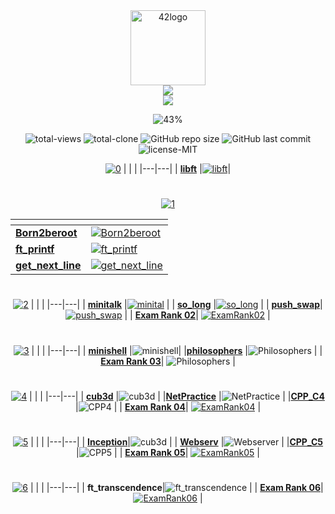 <div align="center">
	<img  width="120" alt="42logo" src="https://user-images.githubusercontent.com/19689770/129336866-169b0dc7-ea41-47d4-b50a-d466508031af.png">
</div>
<div align="center">
	<img src="https://img.shields.io/badge/Born2code-000?style=for-the-badge">
</div>

<div align="center">
<!-- Leve 42 -->
<!-- para el color subir a github y pillar desde git -->
<img src="https://img.shields.io/badge/Level%2011-E0A43F">

![43%](https://progress-bar.xyz/43)

<!-- <img src="https://progress-bar.dev/81/"> -->
<!-- https://github.com/fredericojordan/progress-bar -->

</div>
<!-- these values are automatically generated with github actions and github api -->

<!-- buy me a coffee if you want to know how -->

<p align="center">
<img alt="total-views" src="https://img.shields.io/badge/views-91-blue">
<img alt="total-clone" src="https://img.shields.io/badge/clone-45-blue">
<img alt="GitHub repo size" src="https://img.shields.io/github/repo-size/nach131/42Barcelona">
<img alt="GitHub last commit" src="https://img.shields.io/github/last-commit/nach131/42Barcelona">
<img alt="license-MIT" src="https://img.shields.io/badge/license-MIT-blue">
</p>


<!-- <p align="center">

![visitors](https://visitor-badge.glitch.me/badge?page_id=nach131.42Barcelona&left_color=green&right_color=blue)

</p> -->


<div align="center">

[![0][0]][0]
| <!-- --> | <!-- --> |
|---|---|
| [**libft**](https://github.com/nach131/libft_original) |<a href="https://github.com/nach131/libft_original"><img alt="libft" src="https://img.shields.io/badge/-%E2%88%9A%20125/100-green?style=for-the-badge"></a>|

</div>

<h1 align="center"></h1>

<div align="center">

[![1][1]][1]

| <!-- --> | <!-- --> |
|---|---|
| [**Born2beroot**](https://github.com/nach131/Born2beroot) |<a href="https://github.com/nach131/Born2beroot"><img alt="Born2beroot" src="https://img.shields.io/badge/-%E2%88%9A%20125/100-green?style=for-the-badge"></a> |
| [**ft_printf**](https://github.com/nach131/ft_printf)     |<a href="https://github.com/nach131/ft_printf"><img alt="ft_printf" src="https://img.shields.io/badge/-%E2%88%9A%20100/100-green?style=for-the-badge"></a>|
| [**get_next_line**](https://github.com/nach131/get_next_line) |<a href="https://github.com/nach131/get_next_line"><img alt="get_next_line" src="https://img.shields.io/badge/-%E2%88%9A%20125/100-green?style=for-the-badge"></a> |

</div>

<h1 align="center"></h1>

<div align="center">

[![2][2]][2]
| <!-- --> | <!-- --> |
|---|---|
| [**minitalk**](https://github.com/nach131/minitalk) |<a href="https://github.com/nach131/minitalk"><img alt="minital" src="https://img.shields.io/badge/-%E2%88%9A%20125/100-green?style=for-the-badge"></a> |
| [**so_long**](https://github.com/nach131/so_long) |<a href="https://github.com/nach131/so_long"><img alt="so_long" src="https://img.shields.io/badge/-%E2%88%9A%20125/100-green?style=for-the-badge"></a> |
| [**push_swap**](https://github.com/nach131/push_swap)| <a href="https://github.com/nach131/push_swap"><img alt="push_swap" src="https://img.shields.io/badge/-%E2%88%9A%20125/100-green?style=for-the-badge"></a> |
| [**Exam Rank 02**](https://github.com/nach131/ExamRank02)| <a href="https://github.com/nach131/ExamRank02"><img alt="ExamRank02" src="https://img.shields.io/badge/-%E2%88%9A%20100/100-green?style=for-the-badge"></a> |
</div>

<h1 align="center"></h1>

<div align="center">

[![3][3]][3]
| <!-- --> | <!-- --> |
|---|---|
| [**minishell**](https://github.com/nach131/minishell) |<img alt="minishell" src="https://img.shields.io/badge/-%E2%88%9A%20100/100-green?style=for-the-badge">|
|[**philosophers**](https://github.com/nach131/Philosophers) |<img alt="Philosophers" src="https://img.shields.io/badge/-%E2%88%9A%20100/100-green?style=for-the-badge">  |
| [**Exam Rank 03**](https://github.com/nach131/ExamRank03)| <img alt="Philosophers" src="https://img.shields.io/badge/-%E2%88%9A%20100/100-green?style=for-the-badge">  |
</div>

<h1 align="center"></h1>

<div align="center">

[![4][4]][4]
| <!-- --> | <!-- --> |
|---|---|
| [**cub3d**](https://github.com/nach131/cub3d) |<img alt="cub3d" src="https://img.shields.io/badge/-%E2%88%9A%20110/100-green?style=for-the-badge"> |
|[**NetPractice**](https://nach131.github.io/NetPractice) |<img alt="NetPractice" src="https://img.shields.io/badge/-%E2%88%9A%20100/100-green?style=for-the-badge">  |
|[**CPP_C4**](https://github.com/nach131/CPP_C4) |<img alt="CPP4" src="https://img.shields.io/badge/-%E2%88%9A%20100/100-green?style=for-the-badge">  |
| [**Exam Rank 04**](https://github.com/nach131/ExamRank04)| <a href="https://github.com/nach131/ExamRank04"><img alt="ExamRank04" src="https://img.shields.io/badge/-%E2%88%9A%20100/100-green?style=for-the-badge"></a> |
</div>

<h1 align="center"></h1>

<div align="center">

[![5][5]][5]
| <!-- --> | <!-- --> |
|---|---|
| [**Inception**](https://github.com/nach131/Inception)|<img alt="cub3d" src="https://img.shields.io/badge/-%E2%88%9A%20125/100-green?style=for-the-badge">  |
| [**Webserv**](https://github.com/nach131/webserver) |<img alt="Webserver" src="https://img.shields.io/badge/-%E2%88%9A%20125/100-green?style=for-the-badge"> |
|[**CPP_C5**](https://github.com/nach131/CPP_C5) |<img alt="CPP5" src="https://img.shields.io/badge/-%E2%88%9A%20100/100-green?style=for-the-badge">  |
| [**Exam Rank 05**](https://github.com/nach131/ExamRank05)| <a href="https://github.com/nach131/ExamRank04"><img alt="ExamRank05" src="https://img.shields.io/badge/-%E2%88%9A%20100/100-green?style=for-the-badge"></a> |
</div>

<h1 align="center"></h1>

<div align="center">

[![6][6]][6]
| <!-- --> | <!-- --> |
|---|---|
| **ft_transcendence**|<img alt="ft_transcendence" src="https://img.shields.io/badge/-%E2%88%9A%20125/100-green?style=for-the-badge">  |
| [**Exam Rank 06**](https://github.com/nach131/ExamRank06)| <a href="https://github.com/nach131/ExamRank06"><img alt="ExamRank06" src="https://img.shields.io/badge/-%E2%88%9A%20100/100-green?style=for-the-badge"></a> |
</div>


<!-- | [**minishell**](https://github.com/nach131/minishell) |<img alt="minishell" src="https://img.shields.io/badge/-process...-blue?style=for-the-badge"> |
|<span style="color:gray">**Philosophers**</span>|<img alt="Philosophers" src="https://img.shields.io/badge/-.%20.%20.-inactive?style=for-the-badge">  |
 -->


<!-- [![1][1]][1]
[![1][2]][2]
[![6][6]][6] -->



[0]: https://custom-icon-badges.demolab.com/badge/Common%20Core%2000-grey?style=for-the-badge&logo=issue-opened
[1]: https://custom-icon-badges.demolab.com/badge/Common%20Core%2001-grey?style=for-the-badge&logo=issue-opened
[2]: https://custom-icon-badges.demolab.com/badge/Common%20Core%2002-grey?style=for-the-badge&logo=issue-opened
[3]: https://custom-icon-badges.demolab.com/badge/Common%20Core%2003-grey?style=for-the-badge&logo=issue-opened
[4]: https://custom-icon-badges.demolab.com/badge/Common%20Core%2004-grey?style=for-the-badge&logo=issue-opened
[5]: https://custom-icon-badges.demolab.com/badge/Common%20Core%2005-grey?style=for-the-badge&logo=issue-opened
[6]: https://custom-icon-badges.demolab.com/badge/Common%20Core%2006-grey?style=for-the-badge&logo=issue-opened

<!-- [1]: https://custom-icon-badges.demolab.com/badge/-Common%20Core%2001-gold?style=for-the-badge&logoColor=black&logo=issue-opened
[2]: https://custom-icon-badges.demolab.com/badge/-Open%20Issue-palegreen?style=for-the-badge&logoColor=black&logo=issue-opened -->
